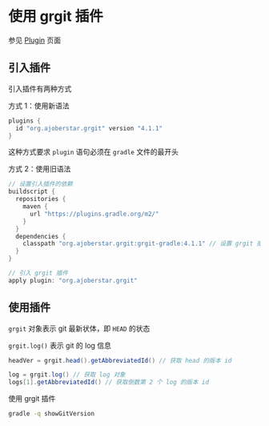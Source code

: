 # 使用 grgit 插件

参见 [Plugin](https://plugins.gradle.org/plugin/org.ajoberstar.grgit) 页面

## 引入插件

引入插件有两种方式

方式 1：使用新语法

```groovy
plugins {
  id "org.ajoberstar.grgit" version "4.1.1"
}
```

这种方式要求 `plugin` 语句必须在 `gradle` 文件的最开头

方式 2：使用旧语法

```groovy
// 设置引入插件的依赖
buildscript {
  repositories {
    maven {
      url "https://plugins.gradle.org/m2/"
    }
  }
  dependencies {
    classpath "org.ajoberstar.grgit:grgit-gradle:4.1.1" // 设置 grgit 插件依赖
  }
}

// 引入 grgit 插件
apply plugin: "org.ajoberstar.grgit"
```

## 使用插件

`grgit` 对象表示 git 最新状体，即 `HEAD` 的状态

`grgit.log()` 表示 git 的 log 信息

```groovy
headVer = grgit.head().getAbbreviatedId() // 获取 head 的版本 id

log = grgit.log() // 获取 log 对象
logs[1].getAbbreviatedId() // 获取倒数第 2 个 log 的版本 id
```

使用 grgit 插件

```bash
gradle -q showGitVersion
```
